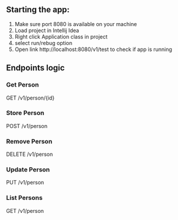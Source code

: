## Starting the app:

1. Make sure port 8080 is available on your machine
2. Load project in Intellij Idea
3. Right click Application class in project
4. select run/rebug option
5. Open link http://localhost:8080/v1/test to check if app is running

## Endpoints logic

### Get Person
GET /v1/person/{id}

### Store Person
POST /v1/person

### Remove Person
DELETE /v1/person

### Update Person
PUT /v1/person

### List Persons
GET /v1/person
